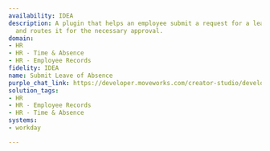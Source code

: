 ```yaml
---
availability: IDEA
description: A plugin that helps an employee submit a request for a leave of absence
  and routes it for the necessary approval.
domain:
- HR
- HR - Time & Absence
- HR - Employee Records
fidelity: IDEA
name: Submit Leave of Absence
purple_chat_link: https://developer.moveworks.com/creator-studio/developer-tools/purple-chat/?conversation=%7B%22startTimestamp%22%3A%2211%3A43+AM%22%2C%22messages%22%3A%5B%7B%22role%22%3A%22user%22%2C%22parts%22%3A%5B%7B%22richText%22%3A%22%3Cp%3EI+need+to+take+a+leave+of+absence%2C+can+you+help+me+submit+it.+I+wasn%27t+sure+of+the+steps%3C%2Fp%3E%22%7D%5D%7D%2C%7B%22role%22%3A%22assistant%22%2C%22parts%22%3A%5B%7B%22reasoningSteps%22%3A%5B%7B%22status%22%3A%22success%22%2C%22richText%22%3A%22%3Cp%3E%E2%9C%85+Working+on+%3Cb%3ESubmit+Leave+of+Absence+%3C%2Fb%3E%3Cbr%3E%E2%8F%B3+Calling+Plugin+%3Cb%3ESubmit+Leave+of+Absence+Request%3C%2Fb%3E%3C%2Fp%3E%22%7D%5D%7D%2C%7B%22richText%22%3A%22Sure%2C+I+can+assist+with+that.+Could+you+provide+me+with+the+specific+start+and+end+dates+for+your+leave%3F%22%7D%5D%7D%2C%7B%22role%22%3A%22user%22%2C%22parts%22%3A%5B%7B%22richText%22%3A%22The+start+date+would+be+May+15th+and+end+date+June+15th.%22%7D%5D%7D%2C%7B%22role%22%3A%22assistant%22%2C%22parts%22%3A%5B%7B%22richText%22%3A%22Your+leave+of+absence+request+from+May+15th+to+June+15th+has+been+submitted+for+approval.+Your+manager+will+review+the+request.+Is+there+anything+else+I+can+help+with+during+this+process%3F%22%7D%5D%7D%5D%7D
solution_tags:
- HR
- HR - Employee Records
- HR - Time & Absence
systems:
- workday

---
```

